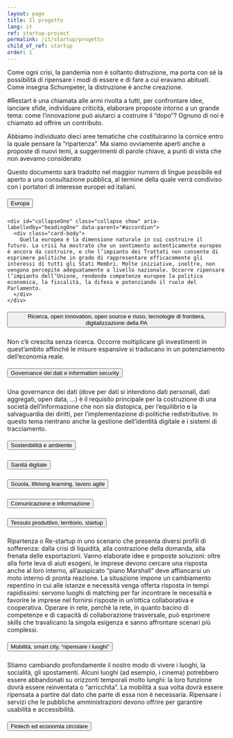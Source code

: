 ```yaml
---
layout: page
title: Il progetto
lang: it
ref: startup-project
permalink: /it/startup/progetto
child_of_ref: startup
order: 1
---
```


Come ogni crisi, la pandemia non è soltanto distruzione, ma porta con sé la possibilità di ripensare i modi di essere e di fare a cui eravamo abituati. Come insegna Schumpeter, la distruzione è anche creazione.

\#Restart è una chiamata alle armi rivolta a tutti, per confrontare idee, lanciare sfide, individuare criticità, elaborare proposte intorno a un grande tema: come l’innovazione può aiutarci a costruire il “dopo”? Ognuno di noi è chiamato ad offrire un contributo.

Abbiamo individuato dieci aree tematiche che costituiranno la cornice entro la quale pensare la “ripartenza”. Ma siamo ovviamente aperti anche a proposte di nuovi temi, a suggerimenti di parole chiave, a punti di vista che non avevamo considerato

Questo documento sarà tradotto nel maggior numero di lingue possibile ed aperto a una consultazione pubblica, al termine della quale verrà condiviso con i portatori di interesse europei ed italiani.

<div id="accordion">
  <div class="card">
    <div class="card-header" id="StartupDecalogo01">
      <h5 class="mb-0">
        <button class="btn btn-link" data-toggle="collapse" data-target="#collapseOne" aria-expanded="true" aria-controls="collapseOne">
          Europa
        </button>
      </h5>
    </div>

    <div id="collapseOne" class="collapse show" aria-labelledby="headingOne" data-parent="#accordion">
      <div class="card-body">
        Quella europea è la dimensione naturale in cui costruire il futuro. La crisi ha mostrato che un sentimento autenticamente europeo è ancora da costruire, e che l’impianto dei Trattati non consente di esprimere politiche in grado di rappresentare efficacemente gli interessi di tutti gli Stati Membri. Molte iniziative, inoltre, non vengono percepite adeguatamente a livello nazionale. Occorre ripensare l’impianto dell’Unione, rendendo competenze europee la politica economica, la fiscalità, la difesa e potenziando il ruolo del Parlamento.
      </div>
    </div>
  </div>
  <div class="card">
    <div class="card-header" id="StartupDecalogo02">
      <h5 class="mb-0">
        <button class="btn btn-link collapsed" data-toggle="collapse" data-target="#collapseTwo" aria-expanded="false" aria-controls="collapseTwo">
          Ricerca, open innovation, open source e riuso, tecnologie di frontiera, digitalizzazione della PA
        </button>
      </h5>
    </div>
    <div id="collapseTwo" class="collapse" aria-labelledby="headingTwo" data-parent="#accordion">
      <div class="card-body">
        Non c’è crescita senza ricerca. Occorre moltiplicare gli investimenti in quest’ambito affinché le misure espansive si traducano in un potenziamento dell’economia reale.
      </div>
    </div>
  </div>
  <div class="card">
    <div class="card-header" id="StartupDecalogo03">
      <h5 class="mb-0">
        <button class="btn btn-link collapsed" data-toggle="collapse" data-target="#collapseTwo" aria-expanded="false" aria-controls="collapseTwo">
          Governance dei dati e information security
        </button>
      </h5>
    </div>
    <div id="collapseTwo" class="collapse" aria-labelledby="headingTwo" data-parent="#accordion">
      <div class="card-body">
        Una governance dei dati (dove per dati si intendono dati personali, dati aggregati, open data, …) è il requisito principale per la costruzione di una società dell’informazione che non sia distopica, per l’equilibrio e la salvaguardia dei diritti, per l’implementazione di politiche redistributive. In questo tema rientrano anche la gestione dell’identità digitale e i sistemi di tracciamento.
      </div>
    </div>
  </div>
  <div class="card">
    <div class="card-header" id="StartupDecalogo04">
      <h5 class="mb-0">
        <button class="btn btn-link collapsed" data-toggle="collapse" data-target="#collapseTwo" aria-expanded="false" aria-controls="collapseTwo">
          Sostenibilità e ambiente
        </button>
      </h5>
    </div>
    <div id="collapseTwo" class="collapse" aria-labelledby="headingTwo" data-parent="#accordion">
      <div class="card-body">
      </div>
    </div>
  </div>
  <div class="card">
    <div class="card-header" id="StartupDecalogo05">
      <h5 class="mb-0">
        <button class="btn btn-link collapsed" data-toggle="collapse" data-target="#collapseTwo" aria-expanded="false" aria-controls="collapseTwo">
          Sanità digitale
        </button>
      </h5>
    </div>
    <div id="collapseTwo" class="collapse" aria-labelledby="headingTwo" data-parent="#accordion">
      <div class="card-body">
      </div>
    </div>
  </div>
  <div class="card">
    <div class="card-header" id="StartupDecalogo06">
      <h5 class="mb-0">
        <button class="btn btn-link collapsed" data-toggle="collapse" data-target="#collapseTwo" aria-expanded="false" aria-controls="collapseTwo">
          Scuola, lifelong learning, lavoro agile
        </button>
      </h5>
    </div>
    <div id="collapseTwo" class="collapse" aria-labelledby="headingTwo" data-parent="#accordion">
      <div class="card-body">
      </div>
    </div>
  </div>
  <div class="card">
    <div class="card-header" id="StartupDecalogo07">
      <h5 class="mb-0">
        <button class="btn btn-link collapsed" data-toggle="collapse" data-target="#collapseTwo" aria-expanded="false" aria-controls="collapseTwo">
          Comunicazione e informazione
        </button>
      </h5>
    </div>
    <div id="collapseTwo" class="collapse" aria-labelledby="headingTwo" data-parent="#accordion">
      <div class="card-body">
      </div>
    </div>
  </div>
  <div class="card">
    <div class="card-header" id="StartupDecalogo08">
      <h5 class="mb-0">
        <button class="btn btn-link collapsed" data-toggle="collapse" data-target="#collapseTwo" aria-expanded="false" aria-controls="collapseTwo">
        Tessuto produttivo, territorio, startup
        </button>
      </h5>
    </div>
    <div id="collapseTwo" class="collapse" aria-labelledby="headingTwo" data-parent="#accordion">
      <div class="card-body">
        Ripartenza o Re-startup in uno scenario che presenta diversi profili di sofferenza: dalla crisi di liquidità, alla contrazione della domanda, alla frenata delle esportazioni. Vanno elaborate idee e proposte soluzioni: oltre alla forte leva di aiuti esogeni, le imprese devono cercare una risposta anche al loro interno, all’auspicato “piano Marshall” deve affiancarsi un moto interno di pronta reazione. La situazione impone un cambiamento repentino in cui alle istanze e necessità venga offerta risposta in tempi rapidissimi: servono luoghi di matching per far incontrare le necessità e favorire le imprese nel fornirsi risposte in un’ottica collaborativa e cooperativa. Operare in rete, perchè la rete, in quanto bacino di competenze e di capacità di collaborazione trasversale, può esprimere skills che travalicano la singola esigenza e sanno affrontare scenari più complessi.
      </div>
    </div>
  </div>
  <div class="card">
    <div class="card-header" id="StartupDecalogo09">
      <h5 class="mb-0">
        <button class="btn btn-link collapsed" data-toggle="collapse" data-target="#collapseTwo" aria-expanded="false" aria-controls="collapseTwo">
          Mobilità, smart city, “ripensare i luoghi”
        </button>
      </h5>
    </div>
    <div id="collapseTwo" class="collapse" aria-labelledby="headingTwo" data-parent="#accordion">
      <div class="card-body">
        Stiamo cambiando profondamente il nostro modo di vivere i luoghi, la socialità, gli spostamenti. Alcuni luoghi (ad esempio, i cinema) potrebbero essere abbandonati su orizzonti temporali molto lunghi: la loro funzione dovrà essere reinventata o “arricchita”. La mobilità a sua volta dovrà essere ripensata a partire dal dato che parte di essa non è necessaria.
        Ripensare i servizi che le pubbliche amministrazioni devono offrire per garantire usabilità e accessibilità.
      </div>
    </div>
  </div>
  <div class="card">
    <div class="card-header" id="StartupDecalogo02">
      <h5 class="mb-0">
        <button class="btn btn-link collapsed" data-toggle="collapse" data-target="#collapseTwo" aria-expanded="false" aria-controls="collapseTwo">
          Fintech ed economia circolare
        </button>
      </h5>
    </div>
    <div id="collapseTwo" class="collapse" aria-labelledby="headingTwo" data-parent="#accordion">
      <div class="card-body">
      </div>
    </div>
  </div>
</div>
